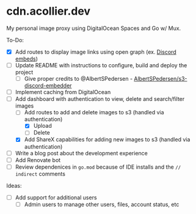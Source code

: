 # cdn.acollier.dev
My personal image proxy using DigitalOcean Spaces and Go w/ Mux.

To-Do:  
- [x] Add routes to display image links using open graph (ex. [Discord embeds](https://i.imgur.com/otjv4zE.png))  
- [ ] Update README with instructions to configure, build and deploy the project  
    - [ ] Give proper credits to @AlbertSPedersen -  [AlbertSPedersen/s3-discord-embedder](https://github.com/AlbertSPedersen/s3-discord-embedder)  
- [ ] Implement caching from DigitalOcean  
- [ ] Add dashboard with authentication to view, delete and search/filter images  
    - [ ] Add routes to add and delete images to s3 (handled via authentication)  
        - [x] Upload  
        - [ ] Delete  
    - [x] Add ShareX capabilities for adding new images to s3 (handled via authentication)  
- [ ] Write a blog post about the development experience  
- [ ] Add Renovate bot  
- [ ] Review dependenices in `go.mod` because of IDE installs and the `// indirect` comments  

Ideas:  
- [ ] Add support for additional users  
    - [ ] Admin users to manage other users, files, account status, etc  